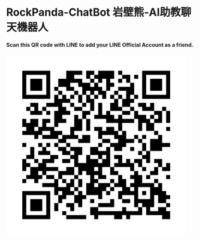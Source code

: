 # RockPanda-ChatBot 岩壁熊-AI助教聊天機器人
#### Scan this QR code with LINE to add your LINE Official Account as a friend.
<img src="https://github.com/Rock-Cell-Group/RockPanda-ChatBot/blob/master/UserManual/082tafrb.png" width="480" alt="qrcode">
